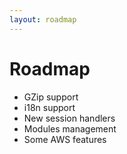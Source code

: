 ```yaml
---
layout: roadmap
---
```

# Roadmap

- GZip support
- i18n support
- New session handlers
- Modules management
- Some AWS features